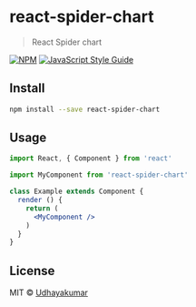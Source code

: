 # react-spider-chart

> React Spider chart

[![NPM](https://img.shields.io/npm/v/react-spider-chart.svg)](https://www.npmjs.com/package/react-spider-chart) [![JavaScript Style Guide](https://img.shields.io/badge/code_style-standard-brightgreen.svg)](https://standardjs.com)

## Install

```bash
npm install --save react-spider-chart
```

## Usage

```jsx
import React, { Component } from 'react'

import MyComponent from 'react-spider-chart'

class Example extends Component {
  render () {
    return (
      <MyComponent />
    )
  }
}
```

## License

MIT © [Udhayakumar](https://github.com/Udhayakumar)
